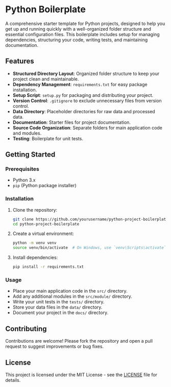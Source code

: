# Python Boilerplate

A comprehensive starter template for Python projects, designed to help you get up and running quickly with a well-organized folder structure and essential configuration files. This boilerplate includes setup for managing dependencies, structuring your code, writing tests, and maintaining documentation.

## Features

- **Structured Directory Layout**: Organized folder structure to keep your project clean and maintainable.
- **Dependency Management**: `requirements.txt` for easy package installation.
- **Setup Script**: `setup.py` for packaging and distributing your project.
- **Version Control**: `.gitignore` to exclude unnecessary files from version control.
- **Data Directory**: Placeholder directories for raw data and processed data.
- **Documentation**: Starter files for project documentation.
- **Source Code Organization**: Separate folders for main application code and modules.
- **Testing**: Boilerplate for unit tests.

## Getting Started

### Prerequisites

- Python 3.x
- `pip` (Python package installer)

### Installation

1. Clone the repository:

   ```bash
   git clone https://github.com/yourusername/python-project-boilerplate.git
   cd python-project-boilerplate
   ```

2. Create a virtual environment:

   ```bash
   python -m venv venv
   source venv/bin/activate  # On Windows, use `venv\Scripts\activate`
   ```

3. Install dependencies:

   ```bash
   pip install -r requirements.txt
   ```

### Usage

- Place your main application code in the `src/` directory.
- Add any additional modules in the `src/module/` directory.
- Write your unit tests in the `tests/` directory.
- Store your data files in the `data/` directory.
- Document your project in the `docs/` directory.

## Contributing

Contributions are welcome! Please fork the repository and open a pull request to suggest improvements or bug fixes.

## License

This project is licensed under the MIT License - see the [LICENSE](LICENSE) file for details.
